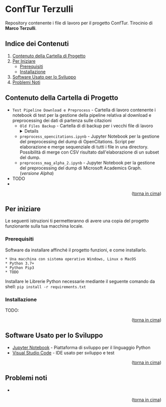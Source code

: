 # ConfTur Terzulli
Repository contenente i file di lavoro per il progetto ConfTur. Tirocinio di **Marco Terzulli**.

## Indice dei Contenuti
<ol>
	<li>
		<a href="#contenuto-della-cartella-di-progetto">Contenuto della Cartella di Progetto</a>
	</li>
	<li>
		<a href="#per-iniziare">Per Iniziare</a>
		<ul>
			<li><a href="#prerequisiti">Prerequisiti</a></li>
			<li><a href="#installaione">Installazione</a></li>
		</ul>
	</li>
	<li><a href="#software-usato-per-lo-sviluppo">Software Usato per lo Sviluppo</a></li>
	<li><a href="#problemi-noti">Problemi Noti</a></li>
</ol>

## Contenuto della Cartella di Progetto
 * ```Test Pipeline Download e Preprocess``` - Cartella di lavoro contenente i notebook di test per la gestione della pipeline relativa al download e preprocessing dei dati di partenza sulle citazioni
	* ```Old Files Backup``` - Cartella di di backup per i vecchi file di lavoro
		<details>
			*  ```pipeline_cit_alpha_1.ipynb``` - Jupyter Notebook per la gestione di download e preprocessing dei dati di partenza sulle citazioni (*versione Alpha*)
			*  ```preprocess_mag_alpha_1.ipynb``` - Jupyter Notebook per la gestione del preprocessing del dump di Microsoft Academics Graph. Completati elaborazione e merge delle tabelle sulle conferenze. (*versione Alpha*)
			*  ```preprocess_opencitations_alpha_1.ipynb``` - Jupyter Notebook per la gestione del preprocessing del dump di OpenCitations. Per singolo file (*versione Alpha*)
			*  ```preprocess_opencitations_alpha_2.ipynb``` - Jupyter Notebook per la gestione del preprocessing del dump di OpenCitations. Test di elaborazione e merge di due file. **ATTENZIONE**: Il conteggio delle citazioni è rotto. (*versione Alpha*)
			*  ```preprocess_opencitations_beta_3.ipynb``` - Jupyter Notebook per la gestione del preprocessing del dump di OpenCitations. Script per elaborazione e merge sequenziale di tutti i file in una directory. Possibilità di merge con CSV risultato dall'elaborazione di un subset del dump. (*versione Beta*)
		</details>
	*  ```preprocess_opencitations.ipynb``` - Jupyter Notebook per la gestione del preprocessing del dump di OpenCitations. Script per elaborazione e merge sequenziale di tutti i file in una directory. Possibilità di merge con CSV risultato dall'elaborazione di un subset del dump.
	*  ```preprocess_mag_alpha_2.ipynb``` - Jupyter Notebook per la gestione del preprocessing del dump di Microsoft Academics Graph. (*versione Alpha*)
 * TODO
 * 

<p align="right">(<a href="#top">torna in cima</a>)</p>
 
 
## Per iniziare

Le seguenti istruzioni ti permetteranno di avere una copia del progetto funzionante sulla tua macchina locale.

### Prerequisiti

Software da installare affinché il progetto funzioni, e come installarlo.

```
* Una macchina con sistema operativo Windows, Linux o MacOS
* Python 3.7+
* Python Pip3
* TODO
```

Installare le Librerie Python necessarie mediante il seguente comando da shell: ```pip install -r requirements.txt```

### Installazione

TODO: <br />

<p align="right">(<a href="#top">torna in cima</a>)</p>



## Software Usato per lo Sviluppo
* [Jupyter Notebook](https://jupyter.org/) - Piattaforma di sviluppo per il linguaggio Python
* [Visual Studio Code](https://code.visualstudio.com/) - IDE usato per sviluppo e test

<p align="right">(<a href="#top">torna in cima</a>)</p>

## Problemi noti
* 

<p align="right">(<a href="#top">torna in cima</a>)</p>
